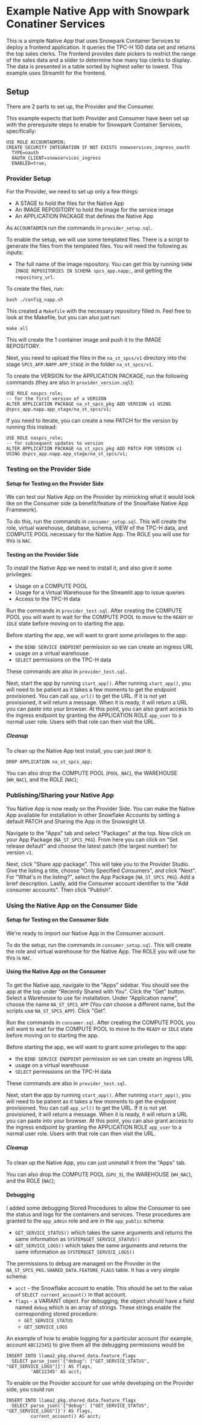 # Example Native App with Snowpark Conatiner Services
This is a simple Native App that uses Snowpark Container
Services to deploy a frontend application. It queries the 
TPC-H 100 data set and returns the top sales clerks. The 
frontend provides date pickers to restrict the range of the sales
data and a slider to determine how many top clerks to display.
The data is presented in a table sorted by highest seller
to lowest. This example uses Streamlit for the frontend.

## Setup
There are 2 parts to set up, the Provider and the Consumer.

This example expects that both Provider and Consumer have been
set up with the prerequisite steps to enable for Snowpark 
Container Services, specifically:
```
USE ROLE ACCOUNTADMIN;
CREATE SECURITY INTEGRATION IF NOT EXISTS snowservices_ingress_oauth
  TYPE=oauth
  OAUTH_CLIENT=snowservices_ingress
  ENABLED=true;
```

### Provider Setup
For the Provider, we need to set up only a few things:
* A STAGE to hold the files for the Native App
* An IMAGE REPOSITORY to hold the image for the service image
* An APPLICATION PACKAGE that defines the Native App

As `ACCOUNTADMIN` run the commands in `provider_setup.sql`.

To enable the setup, we will use some templated files. There 
is a script to generate the files from the templated files. 
You will need the following as inputs:
* The full name of the image repository. You can get this by running 
   `SHOW IMAGE REPOSITORIES IN SCHEMA spcs_app.napp;`, and getting the `repository_url`.

To create the files, run:

```
bash ./config_napp.sh
```

This created a `Makefile` with the necessary repository filled in. Feel free to look
at the Makefile, but you can also just run:

```
make all
```

This will create the 1 container image and push it to the IMAGE REPOSITORY.

Next, you need to upload the files in the `na_st_spcs/v1` directory into the stage 
`SPCS_APP.NAPP.APP_STAGE` in the folder `na_st_spcs/v1`.

To create the VERSION for the APPLICATION PACKAGE, run the following commands
(they are also in `provider_version.sql`):

```
USE ROLE naspcs_role;
-- for the first version of a VERSION
ALTER APPLICATION PACKAGE na_st_spcs_pkg ADD VERSION v1 USING @spcs_app.napp.app_stage/na_st_spcs/v1;
```

If you need to iterate, you can create a new PATCH for the version by running this
instead:

```
USE ROLE naspcs_role;
-- for subsequent updates to version
ALTER APPLICATION PACKAGE na_st_spcs_pkg ADD PATCH FOR VERSION v1 USING @spcs_app.napp.app_stage/na_st_spcs/v1;
```

### Testing on the Provider Side

#### Setup for Testing on the Provider Side
We can test our Native App on the Provider by mimicking what it would look like on the 
Consumer side (a benefit/feature of the Snowflake Native App Framework).

To do this, run the commands in `consumer_setup.sql`. This will create the role, 
virtual warehouse, database, schema,  VIEW of the TPC-H data, and COMPUTE POOL necessary 
for the Native App. The ROLE you will use for this is `NAC`.

#### Testing on the Provider Side
To install the Native App we need to install it, and also give it some privileges:
* Usage on a COMPUTE POOL
* Usage for a Virtual Warehouse for the Streamlit app to issue queries
* Access to the TPC-H data

Run the commands in `provider_test.sql`. After creating the COMPUTE POOL
you will want to wait for the COMPUTE POOL to move to the `READY` or `IDLE`
state before moving on to starting the app.

Before starting the app, we will want to grant some privileges to the app:
* the `BIND SERVICE ENDPOINT` permission so we can create an ingress URL
* usage on a virtual warehouse
* `SELECT` permissions on the TPC-H data

These commands are also in `provider_test.sql`.

Next, start the app by running `start_app()`. 
After running `start_app()`, you will need to be patient as it takes a few 
moments to get the endpoint provisioned. You can
call `app_url()` to get the URL. If it is not yet provisioned, it will return a
message. When it is ready, it will return a URL you can paste into your browser.
At this point, you can also grant access to the ingress endpoint by granting
the APPLICATION ROLE `app_user` to a normal user role. Users with that role can
then visit the URL.


##### Cleanup
To clean up the Native App test install, you can just `DROP` it:

```
DROP APPLICATION na_st_spcs_app;
```

You can also drop the COMPUTE POOL (`POOL_NAC`), the WAREHOUSE (`WH_NAC`), 
and the ROLE (`NAC`);

### Publishing/Sharing your Native App
You Native App is now ready on the Provider Side. You can make the Native App available
for installation in other Snowflake Accounts by setting a default PATCH and Sharing the App
in the Snowsight UI.

Navigate to the "Apps" tab and select "Packages" at the top. Now click on your App Package 
(`NA_ST_SPCS_PKG`). From here you can click on "Set release default" and choose the latest patch
(the largest number) for version `v1`. 

Next, click "Share app package". This will take you to the Provider Studio. Give the listing
a title, choose "Only Specified Consumers", and click "Next". For "What's in the listing?", 
select the App Package (`NA_ST_SPCS_PKG`). Add a brief description. Lastly, add the Consumer account
identifier to the "Add consumer accounts". Then click "Publish".

### Using the Native App on the Consumer Side

#### Setup for Testing on the Consumer Side
We're ready to import our Native App in the Consumer account.

To do the setup, run the commands in `consumer_setup.sql`. This will create the role and
virtual warehouse for the Native App. The ROLE you will use for this is `NAC`.

#### Using the Native App on the Consumer
To get the Native app, navigate to the "Apps" sidebar. You should see the app at the top under
"Recently Shared with You". Click the "Get" button. Select a Warehouse to use for installation.
Under "Application name", choose the name `NA_ST_SPCS_APP` (You _can_ choose a 
different name, but the scripts use `NA_ST_SPCS_APP`). Click "Get".

Run the commands in `consumer.sql`. After creating the COMPUTE POOL
you will want to wait for the COMPUTE POOL to move to the `READY` or `IDLE`
state before moving on to starting the app.

Before starting the app, we will want to grant some privileges to the app:
* the `BIND SERVICE ENDPOINT` permission so we can create an ingress URL
* usage on a virtual warehouse
* `SELECT` permissions on the TPC-H data

These commands are also in `provider_test.sql`.

Next, start the app by running `start_app()`. 
After running `start_app()`, you will need to be patient as it takes a few 
moments to get the endpoint provisioned. You can
call `app_url()` to get the URL. If it is not yet provisioned, it will return a
message. When it is ready, it will return a URL you can paste into your browser.
At this point, you can also grant access to the ingress endpoint by granting
the APPLICATION ROLE `app_user` to a normal user role. Users with that role can
then visit the URL.

##### Cleanup
To clean up the Native App, you can just uninstall it from the "Apps" tab.

You can also drop the COMPUTE POOL (`GPU_3`), the WAREHOUSE (`WH_NAC`), 
and the ROLE (`NAC`);


#### Debugging
I added some debugging Stored Procedures to allow the Consumer to see the status
and logs for the containers and services. These procedures are granted to the `app_admin`
role and are in the `app_public` schema:
* `GET_SERVICE_STATUS()` which takes the same arguments and returns the same information as `SYSTEM$GET_SERVICE_STATUS()`
* `GET_SERVICE_LOGS()` which takes the same arguments and returns the same information as `SYSTEM$GET_SERVICE_LOGS()`

The permissions to debug are managed on the Provider in the 
`NA_ST_SPCS_PKG.SHARED_DATA.FEATURE_FLAGS` table. 
It has a very simple schema:
* `acct` - the Snowflake account to enable. This should be set to the value of `SELECT current_account()` in that account.
* `flags` - a VARIANT object. For debugging, the object should have a field named `debug` which is an 
  array of strings. These strings enable the corresponding stored procedure:
  * `GET_SERVICE_STATUS`
  * `GET_SERVICE_LOGS`

An example of how to enable logging for a particular account (for example, account 
`ABC12345`) to give them all the debugging permissions would be

```
INSERT INTO llama2_pkg.shared_data.feature_flags 
  SELECT parse_json('{"debug": ["GET_SERVICE_STATUS", "GET_SERVICE_LOGS"]}') AS flags, 
         'ABC12345' AS acct;
```

To enable on the Provider account for use while developing on the Provider side, you could run

```
INSERT INTO llama2_pkg.shared_data.feature_flags 
  SELECT parse_json('{"debug": ["GET_SERVICE_STATUS", "GET_SERVICE_LOGS"]}') AS flags,
         current_account() AS acct;
```
